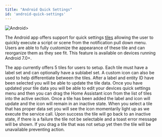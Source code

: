 ```yaml
---
title: "Android Quick Settings"
id: 'android-quick-settings'
---
```


![Android](/assets/android.svg)><br />

The Android app offers support for quick settings [tiles](https://developer.android.com/reference/android/service/quicksettings/TileService) allowing the user to quickly execute a script or scene from the notification pull down menu. Users are able to fully customize the appearance of these tile and can reorganize them as they see fit. This feature is available on devices running Android 7.0+.

The app currently offers 5 tiles for users to setup. Each tile must have a label set and can optionally have a sublabel set. A custom icon can also be used to help differentiate between the tiles. After a label and entity ID have been selected you will be able to update the tile data. Once you have updated your tile data you will be able to edit your devices quick settings menu and then you can drag the Home Assistant icon from the list of tiles into the active section. Once a tile has been added the label and icon will update and the icon will remain in an inactive state. When you select a tile that has proper data set you will see the icon momentarily light up as we execute the service call. Upon success the tile will go back to an inactive state, if there is a failure the tile not be selectable and a toast error message will be shown. If you drag a tile that was not setup yet then the tile will be unavailable preventing action.
